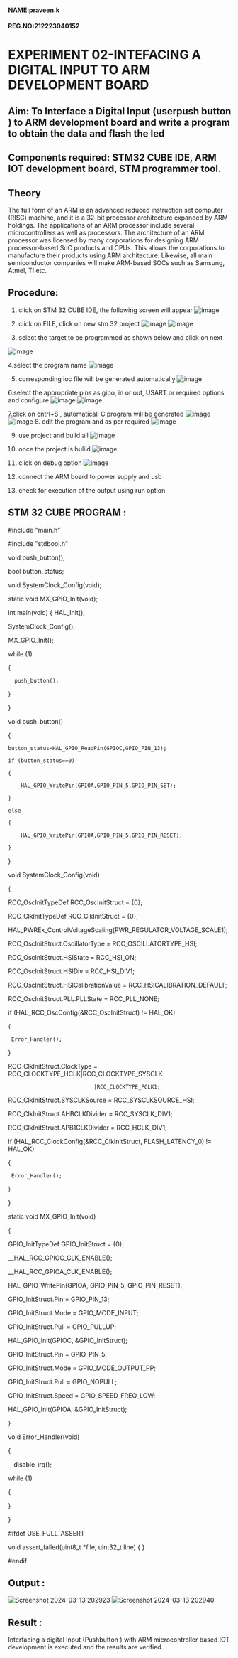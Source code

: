 #### NAME:praveen.k
#### REG.NO:212223040152
# EXPERIMENT 02-INTEFACING A DIGITAL INPUT TO ARM DEVELOPMENT BOARD
## Aim: To Interface a Digital Input  (userpush button  ) to ARM   development board and write a  program to obtain  the data and flash the led  
## Components required: STM32 CUBE IDE, ARM IOT development board,  STM programmer tool.
## Theory 
The full form of an ARM is an advanced reduced instruction set computer (RISC) machine, and it is a 32-bit processor architecture expanded by ARM holdings. The applications of an ARM processor include several microcontrollers as well as processors. The architecture of an ARM processor was licensed by many corporations for designing ARM processor-based SoC products and CPUs. This allows the corporations to manufacture their products using ARM architecture. Likewise, all main semiconductor companies will make ARM-based SOCs such as Samsung, Atmel, TI etc.

 
  
## Procedure:
 1. click on STM 32 CUBE IDE, the following screen will appear 
 ![image](https://user-images.githubusercontent.com/36288975/226189166-ac10578c-c059-40e7-8b80-9f84f64bf088.png)

 2. click on FILE, click on new stm 32 project 
 ![image](https://user-images.githubusercontent.com/36288975/226189215-2d13ebfb-507f-44fc-b772-02232e97c0e3.png)
![image](https://user-images.githubusercontent.com/36288975/226189230-bf2d90dd-9695-4aaf-b2a6-6d66454e81fc.png)
3. select the target to be programmed  as shown below and click on next 

![image](https://user-images.githubusercontent.com/36288975/226189280-ed5dcf1d-dd8d-43ae-815d-491085f4863b.png)

4.select the program name 
![image](https://user-images.githubusercontent.com/36288975/226189316-09832a30-4d1a-4d4f-b8ad-2dc28f137711.png)


5. corresponding ioc file will be generated automatically 
![image](https://user-images.githubusercontent.com/36288975/226189378-3abbdee2-0df6-470f-a3cd-79c74e3d3ad8.png)

6.select the appropriate pins as gipo, in or out, USART or required options and configure 
![image](https://user-images.githubusercontent.com/36288975/226189403-f7179f1a-3eae-4637-826b-ab4ec35ba1e1.png)
![image](https://user-images.githubusercontent.com/36288975/226189425-2b2414ce-49b3-4b61-a260-c658cb2e4152.png)


7.click on cntrl+S , automaticall C program will be generated 
![image](https://user-images.githubusercontent.com/36288975/226189443-8b43451d-0b14-47e4-a20b-cc09c6ad8458.png)
![image](https://user-images.githubusercontent.com/36288975/226189450-85ffa969-2ffb-4788-81e5-72d60fdda0f1.png)
8. edit the program and as per required 
![image](https://user-images.githubusercontent.com/36288975/226189461-a573e62f-a109-4631-a250-a20925758fe0.png)

9. use project and build all 
![image](https://user-images.githubusercontent.com/36288975/226189554-3f7101ac-3f41-48fc-abc7-480bd6218dec.png)
10. once the project is bulild 
![image](https://user-images.githubusercontent.com/36288975/226189577-c61cc1eb-3990-4968-8aa6-aefffc766b70.png)

11. click on debug option 
![image](https://user-images.githubusercontent.com/36288975/226189625-37daa9a3-62e9-42b5-a5ce-2ac63345905b.png)

12. connect the  ARM board to power supply and usb 


13. check for execution of the output using run option 



## STM 32 CUBE PROGRAM :
#include "main.h"

#include "stdbool.h"

void push_button();

bool button_status;

void SystemClock_Config(void);

static void MX_GPIO_Init(void);

int main(void)
{
  HAL_Init();

  SystemClock_Config();

  MX_GPIO_Init();
 
  while (1)
  
  {
  
	  push_button();
   
  }
  
}

void push_button()

{

	button_status=HAL_GPIO_ReadPin(GPIOC,GPIO_PIN_13);
 
	if (button_status==0)
 
	{
 
		HAL_GPIO_WritePin(GPIOA,GPIO_PIN_5,GPIO_PIN_SET);
  
	}
 
	else
 
	{
 
		HAL_GPIO_WritePin(GPIOA,GPIO_PIN_5,GPIO_PIN_RESET);
  
	}
 
}

void SystemClock_Config(void)

{

  RCC_OscInitTypeDef RCC_OscInitStruct = {0};
  
  RCC_ClkInitTypeDef RCC_ClkInitStruct = {0};
  
  HAL_PWREx_ControlVoltageScaling(PWR_REGULATOR_VOLTAGE_SCALE1);
  
   RCC_OscInitStruct.OscillatorType = RCC_OSCILLATORTYPE_HSI;
   
   RCC_OscInitStruct.HSIState = RCC_HSI_ON;
   
   RCC_OscInitStruct.HSIDiv = RCC_HSI_DIV1;
   
   RCC_OscInitStruct.HSICalibrationValue = RCC_HSICALIBRATION_DEFAULT;
   
   RCC_OscInitStruct.PLL.PLLState = RCC_PLL_NONE;
   
   if (HAL_RCC_OscConfig(&RCC_OscInitStruct) != HAL_OK)
   
   {
   
     Error_Handler();
     
   }
   
   RCC_ClkInitStruct.ClockType = RCC_CLOCKTYPE_HCLK|RCC_CLOCKTYPE_SYSCLK
   
                               |RCC_CLOCKTYPE_PCLK1;
			       
   RCC_ClkInitStruct.SYSCLKSource = RCC_SYSCLKSOURCE_HSI;
   
   RCC_ClkInitStruct.AHBCLKDivider = RCC_SYSCLK_DIV1;
   
   RCC_ClkInitStruct.APB1CLKDivider = RCC_HCLK_DIV1;
   
   if (HAL_RCC_ClockConfig(&RCC_ClkInitStruct, FLASH_LATENCY_0) != HAL_OK)
   
   {
   
     Error_Handler();
     
   }
   
}


static void MX_GPIO_Init(void)

 {
 
   GPIO_InitTypeDef GPIO_InitStruct = {0};
   

   __HAL_RCC_GPIOC_CLK_ENABLE();
   
   __HAL_RCC_GPIOA_CLK_ENABLE();

   HAL_GPIO_WritePin(GPIOA, GPIO_PIN_5, GPIO_PIN_RESET);

   GPIO_InitStruct.Pin = GPIO_PIN_13;
   
   GPIO_InitStruct.Mode = GPIO_MODE_INPUT;
   
   GPIO_InitStruct.Pull = GPIO_PULLUP;
   
   HAL_GPIO_Init(GPIOC, &GPIO_InitStruct);

   GPIO_InitStruct.Pin = GPIO_PIN_5;
   
   GPIO_InitStruct.Mode = GPIO_MODE_OUTPUT_PP;
   
   GPIO_InitStruct.Pull = GPIO_NOPULL;
   
   GPIO_InitStruct.Speed = GPIO_SPEED_FREQ_LOW;
   
   HAL_GPIO_Init(GPIOA, &GPIO_InitStruct);

 }

 void Error_Handler(void)
 
 {
 
   __disable_irq();
   
   while (1)
   
   {
   
   }
   
 }
 
#ifdef  USE_FULL_ASSERT

void assert_failed(uint8_t *file, uint32_t line)
{
}

#endif



## Output  :
 ![Screenshot 2024-03-13 202923](https://github.com/praveen2p/EXPERIMENT--02-INTEFACING-A-DIGITAL-INPUT-TO-ARM-DEVELOPMENT-BOARD/assets/151658061/86609828-cc06-486a-b34f-87065c582a3e)
![Screenshot 2024-03-13 202940](https://github.com/praveen2p/EXPERIMENT--02-INTEFACING-A-DIGITAL-INPUT-TO-ARM-DEVELOPMENT-BOARD/assets/151658061/a9b981f6-8f6e-4b17-bded-f28c20d2d2c2)

 
 
 
## Result :
Interfacing a digital Input (Pushbutton ) with ARM microcontroller based IOT development is executed and the results are verified.
